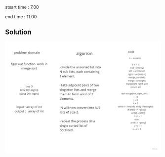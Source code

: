 stsart time : 7.00

end time : 11.00 

## Solution

![assets/merge_sort.jpg](assets/merge_sort.jpg)
